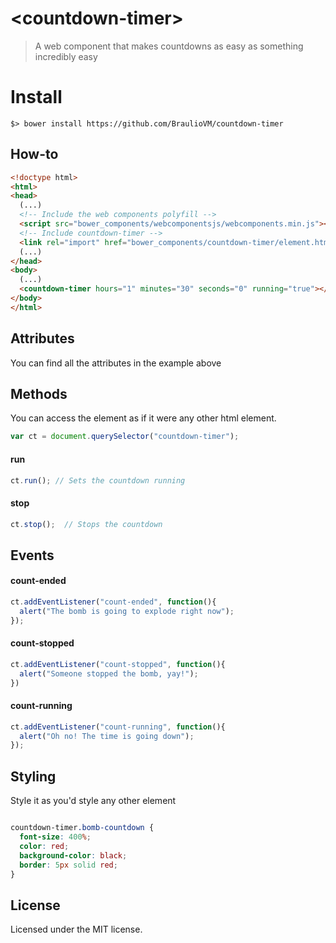 # &lt;countdown-timer&gt;

> A web component that makes countdowns as easy as something incredibly easy

# Install
```
$> bower install https://github.com/BraulioVM/countdown-timer
```

## How-to
```html
<!doctype html>
<html>
<head>
  (...)
  <!-- Include the web components polyfill -->
  <script src="bower_components/webcomponentsjs/webcomponents.min.js"></script>
  <!-- Include countdown-timer -->
  <link rel="import" href="bower_components/countdown-timer/element.html">
  (...)
</head>
<body>
  (...)
  <countdown-timer hours="1" minutes="30" seconds="0" running="true"></countdown-timer>
</body>
</html>
```
## Attributes
You can find all the attributes in the example above

## Methods
You can access the element as if it were any other html element.
```javascript
var ct = document.querySelector("countdown-timer");
```
#### run
```javascript
ct.run(); // Sets the countdown running
```

#### stop
```javascript
ct.stop();  // Stops the countdown
```

## Events

#### count-ended
```javascript
ct.addEventListener("count-ended", function(){
  alert("The bomb is going to explode right now");
});
```

#### count-stopped
```javascript
ct.addEventListener("count-stopped", function(){
  alert("Someone stopped the bomb, yay!");
})
```

#### count-running
```javascript
ct.addEventListener("count-running", function(){
  alert("Oh no! The time is going down");
});
```

## Styling
Style it as you'd style any other element

```css

countdown-timer.bomb-countdown {
  font-size: 400%;
  color: red;
  background-color: black;
  border: 5px solid red;
}

```



## License
Licensed under the MIT license.
